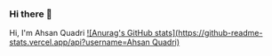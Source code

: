 ### Hi there 👋
Hi, I'm Ahsan Quadri
[![Anurag's GitHub stats](https://github-readme-stats.vercel.app/api?username=Ahsan Quadri)](https://github.com/anuraghazra/github-readme-stats)
